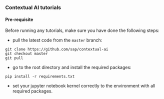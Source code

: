 ### Contextual AI tutorials

#### Pre-requisite
Before running any tutorials, make sure you have done the following steps:
- pull the latest code from the `master` branch:
```
git clone https://github.com/sap/contextual-ai
git checkout master
git pull 
``` 
- go to the root directory and install the required packages:
```
pip install -r requirements.txt
```
- set your jupyter notebook kernel correctly to the environment with all required packages.
